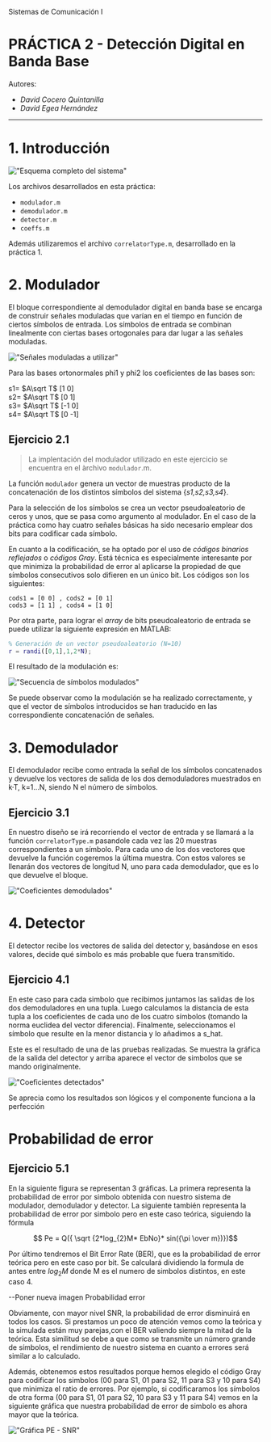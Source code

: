Sistemas de Comunicación I
# PRÁCTICA 2 - Detección Digital en Banda Base

Autores:
* *David Cocero Quintanilla*  
* *David Egea Hernández*

---

# 1. Introducción


!["Esquema completo del sistema"](Practica2/../images/1_esquema.png)

Los archivos desarrollados en esta práctica:
- `modulador.m`
- `demodulador.m`
- `detector.m`
- `coeffs.m`

Además utilizaremos el archivo `correlatorType.m`, desarrollado en la práctica 1.



# 2. Modulador

El bloque correspondiente al demodulador digital en banda base se encarga de construir señales moduladas que varían en el tiempo en función de ciertos símbolos de entrada. Los símbolos de entrada se combinan linealmente con ciertas bases ortogonales para dar lugar a las señales moduladas.

!["Señales moduladas a utilizar"](Practica2/../images/2_signals.png)

Para las bases ortonormales phi1 y phi2 los coeficientes de las bases son: 

s1= $A\sqrt T$ [1 0]       
s2= $A\sqrt T$ [0 1]  
s3= $A\sqrt T$ [-1 0]  
s4= $A\sqrt T$ [0 -1]  

## Ejercicio 2.1

> La implentación del modulador utilizado en este ejercicio se encuentra en el àrchivo `modulador`.m.  

La función `modulador` genera un vector de muestras producto de la concatenación de los distintos símbolos del sistema {*s1,s2,s3,s4*}.

Para la selección de los símbolos se crea un vector pseudoaleatorio de ceros y unos, que se pasa como argumento al modulador. En el caso de la práctica como hay cuatro señales básicas ha sido necesario emplear dos bits para codificar cada símbolo. 

En cuanto a la codificación, se ha optado por el uso de *códigos binarios reflejados* o *códigos Gray*. Está técnica es especialmente interesante por que minimiza la probabilidad de error al aplicarse la propiedad de que símbolos consecutivos solo difieren en un único bit. Los códigos son los siguientes:

    cods1 = [0 0] , cods2 = [0 1]  
    cods3 = [1 1] , cods4 = [1 0]

Por otra parte, para lograr el *array* de bits pseudoaleatorio de entrada se puede utilizar la siguiente expresión en MATLAB:

```MATLAB
% Generación de un vector pseudoaleatorio (N=10)
r = randi([0,1],1,2*N); 
```
El resultado de la modulación es:

!["Secuencia de símbolos modulados"](Practica2/../images/2_1_simbolos_modulados.png "Secuencia de símbolos modulados")

Se puede observar como la modulación se ha realizado correctamente, y que el vector de símbolos introducidos se han traducido en las correspondiente concatenación de señales. 

# 3. Demodulador

El demodulador recibe como entrada la señal de los símbolos concatenados y devuelve los vectores de salida de los dos demoduladores muestrados en k·T, k=1...N, siendo N el número de símbolos.

## Ejercicio 3.1

En nuestro diseño se irá recorriendo el vector de entrada y se llamará a la función `correlatorType.m` pasandole cada vez las 20 muestras correspondientes a un símbolo. Para cada uno de los dos vectores que devuelve la función cogeremos la última muestra. Con estos valores se llenarán dos vectores de longitud N, uno para cada demodulador, que es lo que devuelve el bloque.


!["Coeficientes demodulados"](Practica2/../images/3_1_coeficientes_demodulados.png)

# 4. Detector

El detector recibe los vectores de salida del detector y, basándose en esos valores, decide qué símbolo es más probable que fuera transmitido.

## Ejercicio 4.1
 
En este caso para cada simbolo que recibimos juntamos las salidas de los dos demoduladores en una tupla. Luego calculamos la distancia de esta tupla a los coeficientes de cada uno de los cuatro símbolos  (tomando la norma euclidea del vector diferencia). Finalmente, seleccionamos el símbolo que resulte en la menor distancia y lo añadimos a s_hat.

Este es el resultado de una de las pruebas realizadas. Se muestra la gráfica de la salida del detector y arriba aparece el vector de simbolos que se mando originalmente.

!["Coeficientes detectados"](Practica2/../images/4_1_coeficientes_detectados.png)

Se aprecia como los resultados son lógicos y el componente funciona a la perfección

# Probabilidad de error

## Ejercicio 5.1

En la siguiente figura se representan 3 gráficas. La primera representa la probabilidad de error por simbolo obtenida con nuestro sistema de modulador, demodulador y detector. La siguiente también representa la probabilidad de error por simbolo pero en este caso teórica, siguiendo la fórmula

 $$ Pe = Q({ \sqrt {2*log_{2}M* EbNo}* sin({\pi \over m})})$$

 Por último tendremos el Bit Error Rate (BER), que es la probabilidad de error teórica pero en este caso por bit. Se calculará dividiendo la formula de antes entre $log_{2}M$ donde M es el numero de simbolos distintos, en este caso 4.

--Poner nueva imagen Probabilidad error


Obviamente, con mayor nivel SNR, la probabilidad de error disminuirá en todos los casos. Si prestamos un poco de atención vemos como la teórica y la simulada están muy parejas,con el BER valiendo siempre la mitad de la teórica. Esta similitud se debe a que como se transmite un número grande de símbolos, el rendimiento de nuestro sistema en cuanto a errores será similar a lo calculado. 

Además, obtenemos estos resultados porque hemos elegido el código Gray para codificar los simbolos (00 para S1, 01 para S2, 11 para S3 y 10 para S4) que minimiza el ratio de errores. Por ejemplo, si codificaramos los símbolos de otra forma (00 para S1, 01 para S2, 10 para S3 y 11 para S4) vemos en la siguiente gráfica que nuestra probabilidad de error de simbolo es ahora mayor que la teórica.


!["Gráfica PE - SNR"](Practica2/../images/5_1_pe_snr.png)


